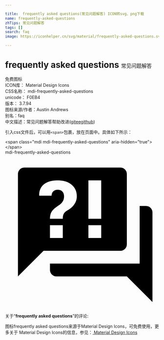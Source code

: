 ```yaml
---

title:  frequently asked questions(常见问题解答) ICON转svg、png下载
name: frequently-asked-questions
zhTips: 常见问题解答
tags: []
search: faq
image: https://iconhelper.cn/svg/material/frequently-asked-questions.svg

---
```


# frequently asked questions  <small style="font-size: 60%;font-weight: 100">常见问题解答</small>


<div class="detail-page">
<p>
<span><span class="badge-success badge">免费图标</span> </span>
<br/>
<span>
ICON库：
<span class="badge-secondary badge">Material Design Icons</span> 
</span>
<br/>
<span>
CSS名称：
<span class="badge-secondary badge">mdi-frequently-asked-questions</span> 
</span>
<br/>
<span>
unicode：
<span class="badge-secondary badge">F0EB4</span> 
<copy-btn content='F0EB4' btn-title=""></copy-btn>
<copy-btn :content='String.fromCodePoint(parseInt("F0EB4", 16))' btn-title="复制U"></copy-btn>
</span>
<br/>
<span>
版本：
<span class="badge-secondary badge">3.7.94</span> 
</span>
<br/>
<span>图标来源/作者：<span class="badge-light badge">Austin Andrews</span></span> 
<br/>
<span>别名：<span class="badge-light badge">faq</span></span><br/><span class="zh-detail">中文描述：<span class="badge-primary badge">常见问题解答</span><span class="help-link"><span>帮助改进</span>(<a href="https://gitee.com/liuwave/icon-helper/edit/master/json/material/frequently-asked-questions.json" target="_blank" rel="noopener noreferrer">gitee</a><a href="https://github.com/liuwave/icon-helper/edit/master/json/material/frequently-asked-questions.json" target="_blank" rel="noopener noreferrer">github</a></span>)</span><br/>
</p>
</div>
<div class="alert alert-dark">
  <i class="mdi mdi-frequently-asked-questions mdi-48px"></i>
  <i class="mdi mdi-frequently-asked-questions mdi-36px"></i>
  <i class="mdi mdi-frequently-asked-questions mdi-24px"></i>
  <i class="mdi mdi-frequently-asked-questions mdi-18px"></i>
</div>
<div>
  <p>引入css文件后，可以用<code>&lt;span&gt;</code>包裹，放在页面中。具体如下所示：    
  </p>
  <div class="alert alert-primary" style="font-size: 14px">
    &lt;span class="mdi mdi-frequently-asked-questions" aria-hidden="true"&gt;&lt;/span&gt;
    <copy-btn content='<span class="mdi mdi-frequently-asked-questions" aria-hidden="true"></span>'></copy-btn>
  </div>
  <div class="alert alert-secondary">
    <i class="mdi mdi-frequently-asked-questions"
    style="font-size: 24px"
    aria-hidden="true"></i> mdi-frequently-asked-questions
    <copy-btn content="mdi-frequently-asked-questions" btn-title="复制图标名称"></copy-btn>
  </div>
</div>
<div id="svg" class="svg-wrap">
<svg xmlns="http://www.w3.org/2000/svg" viewBox="0 0 24 24"><path d="M18,15H6L2,19V3A1,1 0 0,1 3,2H18A1,1 0 0,1 19,3V14A1,1 0 0,1 18,15M23,9V23L19,19H8A1,1 0 0,1 7,18V17H21V8H22A1,1 0 0,1 23,9M8.19,4C7.32,4 6.62,4.2 6.08,4.59C5.56,5 5.3,5.57 5.31,6.36L5.32,6.39H7.25C7.26,6.09 7.35,5.86 7.53,5.7C7.71,5.55 7.93,5.47 8.19,5.47C8.5,5.47 8.76,5.57 8.94,5.75C9.12,5.94 9.2,6.2 9.2,6.5C9.2,6.82 9.13,7.09 8.97,7.32C8.83,7.55 8.62,7.75 8.36,7.91C7.85,8.25 7.5,8.55 7.31,8.82C7.11,9.08 7,9.5 7,10H9C9,9.69 9.04,9.44 9.13,9.26C9.22,9.08 9.39,8.9 9.64,8.74C10.09,8.5 10.46,8.21 10.75,7.81C11.04,7.41 11.19,7 11.19,6.5C11.19,5.74 10.92,5.13 10.38,4.68C9.85,4.23 9.12,4 8.19,4M7,11V13H9V11H7M13,13H15V11H13V13M13,4V10H15V4H13Z" /></svg>
</div>
<detail full-name='mdi-frequently-asked-questions'></detail>
<div class="icon-detail__container">
<p>关于“<b>frequently asked questions</b>”的评论:</p>
</div>
<Vssue title="关于“frequently asked questions”的评论" />    
<div><p>图标frequently asked questions来源于Material Design Icons，可免费使用，更多关于 Material Design Icons的信息，参见：<a target="_blank" href="https://iconhelper.cn/material.html"> Material Design Icons</a>
</p></div>
